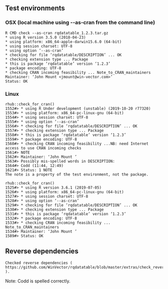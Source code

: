 


## Test environments

###  OSX (local machine using --as-cran from the command line)

    R CMD check --as-cran rqdatatable_1.2.3.tar.gz
    * using R version 3.5.0 (2018-04-23)
    * using platform: x86_64-apple-darwin15.6.0 (64-bit)
    * using session charset: UTF-8
    * using option ‘--as-cran’
    * checking for file ‘rqdatatable/DESCRIPTION’ ... OK
    * checking extension type ... Package
    * this is package ‘rqdatatable’ version ‘1.2.3’
    * package encoding: UTF-8
    * checking CRAN incoming feasibility ... Note_to_CRAN_maintainers
    Maintainer: ‘John Mount <jmount@win-vector.com>’
    Status: OK

### Linux

    rhub::check_for_cran()
    1552#> * using R Under development (unstable) (2019-10-20 r77320)
    1553#> * using platform: x86_64-pc-linux-gnu (64-bit)
    1554#> * using session charset: UTF-8
    1555#> * using option ‘--as-cran’
    1556#> * checking for file ‘rqdatatable/DESCRIPTION’ ... OK
    1557#> * checking extension type ... Package
    1558#> * this is package ‘rqdatatable’ version ‘1.2.3’
    1559#> * package encoding: UTF-8
    1560#> * checking CRAN incoming feasibility ...NB: need Internet access to use CRAN incoming checks
    1561#> NOTE
    1562#> Maintainer: ‘John Mount ’
    1563#> Possibly mis-spelled words in DESCRIPTION:
    1564#> Codd (11:44, 12:49)
    1621#> Status: 1 NOTE
    The note is a property of the test environment, not the package.

    rhub::check_for_cran()
    1525#> * using R version 3.6.1 (2019-07-05)
    1526#> * using platform: x86_64-pc-linux-gnu (64-bit)
    1527#> * using session charset: UTF-8
    1528#> * using option ‘--as-cran’
    1529#> * checking for file ‘rqdatatable/DESCRIPTION’ ... OK
    1530#> * checking extension type ... Package
    1531#> * this is package ‘rqdatatable’ version ‘1.2.3’
    1532#> * package encoding: UTF-8
    1533#> * checking CRAN incoming feasibility ... Note_to_CRAN_maintainers
    1534#> Maintainer: ‘John Mount ’
    1589#> Status: OK
    
 
## Reverse dependencies

    Checked reverse dependencies ( https://github.com/WinVector/rqdatatable/blob/master/extras/check_reverse_dependencies.md ).


Note: Codd is spelled correctly.

